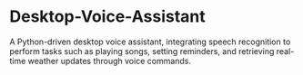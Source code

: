 # Desktop-Voice-Assistant
A Python-driven desktop voice assistant, integrating speech recognition to perform tasks such as playing songs, setting reminders, and retrieving real-time weather updates through voice commands.
